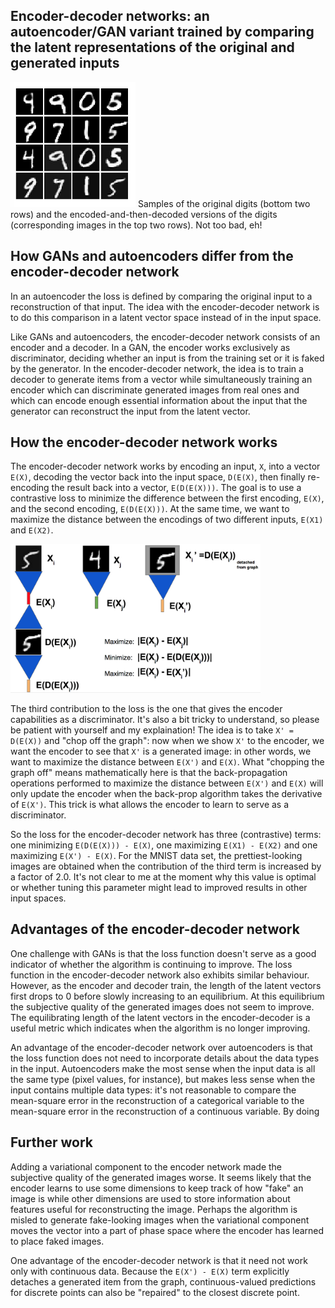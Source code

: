 ## Encoder-decoder networks: an autoencoder/GAN variant trained by comparing the latent representations of the original and generated inputs

<img src="gan_nolabel.png" width="200">
Samples of the original digits (bottom two rows) and the encoded-and-then-decoded versions of the digits (corresponding images in the top two rows). Not too bad, eh!

## How GANs and autoencoders differ from the encoder-decoder network

In an autoencoder the loss is defined by comparing the original input to a reconstruction of that input. The idea with the encoder-decoder network is to do this comparison in a latent vector space instead of in the input space. 

Like GANs and autoencoders, the encoder-decoder network consists of an encoder and a decoder. In a GAN, the encoder works exclusively as discriminator, deciding whether an input is from the training set or it is faked by the generator. In the encoder-decoder network, the idea is to train a decoder to generate items from a vector while simultaneously training an encoder which can discriminate generated images from real ones and which can encode enough essential information about the input that the generator can reconstruct the input from the latent vector.

## How the encoder-decoder network works

The encoder-decoder network works by encoding an input, `X`, into a vector `E(X)`, decoding the vector back into the input space, `D(E(X)`, then finally re-encoding the result back into a vector, `E(D(E(X)))`. The goal is to use a contrastive loss to minimize the difference between the first encoding, `E(X)`, and the second encoding, `E(D(E(X)))`. At the same time, we want to maximize the distance between the encodings of two different inputs, `E(X1)` and `E(X2)`. 

<img src="encdec_geometry.png" width="400">

The third contribution to the loss is the one that gives the encoder capabilities as a discriminator. It's also a bit tricky to understand, so please be patient with yourself and my explaination! The idea is to take `X' = D(E(X))` and "chop off the graph": now when we show `X'` to the encoder, we want the encoder to see that `X'` is a generated image: in other words, we want to maximize the distance between `E(X')` and `E(X)`. What "chopping the graph off" means mathematically here is that the back-propagation operations performed to maximize the distance between `E(X')` and `E(X)` will only update the encoder when the back-prop algorithm takes the derivative of `E(X')`. This trick is what allows the encoder to learn to serve as a discriminator.

So the loss for the encoder-decoder network has three (contrastive) terms: one minimizing `E(D(E(X))) - E(X)`, one maximizing `E(X1) - E(X2)` and one maximizing `E(X') - E(X)`. For the MNIST data set, the prettiest-looking images are obtained when the contribution of the third term is increased by a factor of 2.0. It's not clear to me at the moment why this value is optimal or whether tuning this parameter might lead to improved results in other input spaces.

## Advantages of the encoder-decoder network
One challenge with GANs is that the loss function doesn't serve as a good indicator of whether the algorithm is continuing to improve. The loss function in the encoder-decoder network also exhibits similar behaviour. However, as the encoder and decoder train, the length of the latent vectors first drops to 0 before slowly increasing to an equilibrium. At this equilibrium the subjective quality of the generated images does not seem to improve.  The equilibrating length of the latent vectors in the encoder-decoder is a useful metric which indicates when the algorithm is no longer improving.

An advantage of the encoder-decoder network over autoencoders is that the loss function does not need to incorporate details about the data types in the input. Autoencoders make the most sense when the input data is all the same type (pixel values, for instance), but makes less sense when the input contains multiple data types: it's not reasonable to compare the mean-square error in the reconstruction of a categorical variable to the mean-square error in the reconstruction of a continuous variable. By doing  

## Further work
Adding a variational component to the encoder network made the subjective quality of the generated images worse. It seems likely that the encoder learns to use some dimensions to keep track of how "fake" an image is while other dimensions are used to store information about features useful for reconstructing the image. Perhaps the algorithm is misled to generate fake-looking images when the variational component moves the vector into a part of phase space where the encoder has learned to place faked images.

One advantage of the encoder-decoder network is that it need not work only with continuous data. Because the `E(X') - E(X)` term explicitly detaches a generated item from the graph, continuous-valued predictions for discrete points can also be "repaired" to the closest discrete point.  

 
